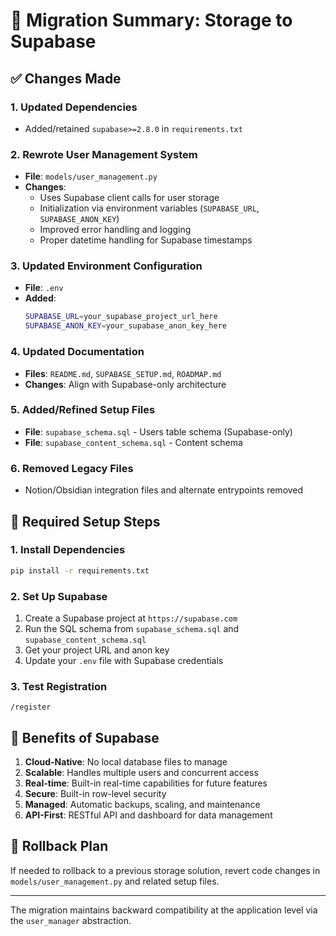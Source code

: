 # 🔄 Migration Summary: Storage to Supabase

## ✅ Changes Made

### 1. **Updated Dependencies**
- Added/retained `supabase>=2.8.0` in `requirements.txt`

### 2. **Rewrote User Management System**
- **File**: `models/user_management.py`
- **Changes**: 
  - Uses Supabase client calls for user storage
  - Initialization via environment variables (`SUPABASE_URL`, `SUPABASE_ANON_KEY`)
  - Improved error handling and logging
  - Proper datetime handling for Supabase timestamps

### 3. **Updated Environment Configuration**
- **File**: `.env`
- **Added**:
  ```bash
  SUPABASE_URL=your_supabase_project_url_here
  SUPABASE_ANON_KEY=your_supabase_anon_key_here
  ```

### 4. **Updated Documentation**
- **Files**: `README.md`, `SUPABASE_SETUP.md`, `ROADMAP.md`
- **Changes**: Align with Supabase-only architecture

### 5. **Added/Refined Setup Files**
- **File**: `supabase_schema.sql` - Users table schema (Supabase-only)
- **File**: `supabase_content_schema.sql` - Content schema

### 6. **Removed Legacy Files**
- Notion/Obsidian integration files and alternate entrypoints removed

## 🔧 Required Setup Steps

### 1. Install Dependencies
```bash
pip install -r requirements.txt
```

### 2. Set Up Supabase
1. Create a Supabase project at `https://supabase.com`
2. Run the SQL schema from `supabase_schema.sql` and `supabase_content_schema.sql`
3. Get your project URL and anon key
4. Update your `.env` file with Supabase credentials

### 3. Test Registration
```
/register
```

## 🎯 Benefits of Supabase

1. **Cloud-Native**: No local database files to manage
2. **Scalable**: Handles multiple users and concurrent access
3. **Real-time**: Built-in real-time capabilities for future features
4. **Secure**: Built-in row-level security
5. **Managed**: Automatic backups, scaling, and maintenance
6. **API-First**: RESTful API and dashboard for data management

## 🔄 Rollback Plan

If needed to rollback to a previous storage solution, revert code changes in `models/user_management.py` and related setup files.

---

The migration maintains backward compatibility at the application level via the `user_manager` abstraction.
